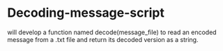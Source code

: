 # Decoding-message-script
 will develop a function named decode(message_file) to read an encoded message from a .txt file and return its decoded version as a string.
